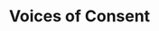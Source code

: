 ---
title: Voices of Consent
image: /assets/img/projects/voices-of-consent-logo.jpg
categories: women's rights, children & families, advocacy, domestic violence, community building, youth issues
mission: "Tell us about the project!"
built_by_rfg: "Tell us about the project!"
scope_and_impact: "Tell us about the project!"
---